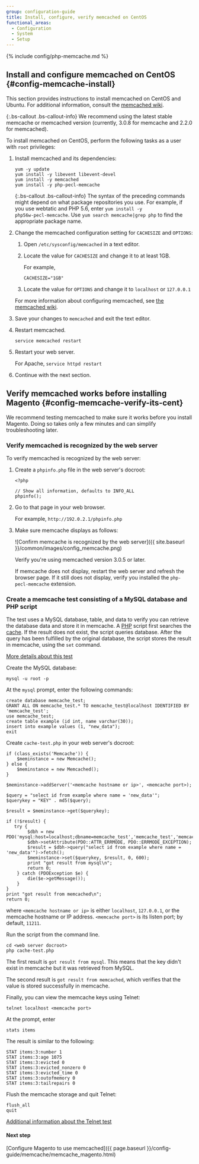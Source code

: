 ```yaml
---
group: configuration-guide
title: Install, configure, verify memcached on CentOS
functional_areas:
  - Configuration
  - System
  - Setup
---
```


{% include config/php-memcache.md %}

## Install and configure memcached on CentOS {#config-memcache-install}

This section provides instructions to install memcached on CentOS and Ubuntu. For additional information, consult the [memcached wiki](https://github.com/memcached/old-wiki).

{:.bs-callout .bs-callout-info}
We recommend using the latest stable memcache or memcached version (currently, 3.0.8 for memcache and 2.2.0 for memcached).

To install memcached on CentOS, perform the following tasks as a user with `root` privileges:

1.  Install memcached and its dependencies:

        yum -y update
        yum install -y libevent libevent-devel
        yum install -y memcached
        yum install -y php-pecl-memcache

    {:.bs-callout .bs-callout-info}
    The syntax of the preceding commands might depend on what package repositories you use. For example, if you use webtatic and PHP 5.6, enter <code>yum install -y php56w-pecl-memcache</code>. Use `yum search memcache|grep php` to find the appropriate package name.

3.  Change the memcached configuration setting for `CACHESIZE` and `OPTIONS`:

    1.  Open `/etc/sysconfig/memcached` in a text editor.
    2.  Locate the value for `CACHESIZE` and change it to at least 1GB.

        For example,

            CACHESIZE="1GB"
    3.  Locate the value for `OPTIONS` and change it to `localhost` or `127.0.0.1`

    For more information about configuring memcached, see [the memcached wiki](https://code.google.com/p/memcached/wiki/NewConfiguringServer).

4.  Save your changes to `memcached` and exit the text editor.
5.  Restart memcached.

        service memcached restart

2.  Restart your web server.

    For Apache, `service httpd restart`

6.  Continue with the next section.

## Verify memcached works before installing Magento {#config-memcache-verify-its-cent}

We recommend testing memcached to make sure it works before you install Magento. Doing so takes only a few minutes and can simplify troubleshooting later.

### Verify memcached is recognized by the web server

To verify memcached is recognized by the web server:

1.  Create a `phpinfo.php` file in the web server's docroot:

        <?php

        // Show all information, defaults to INFO_ALL
        phpinfo();

2.  Go to that page in your web browser.

    For example, `http://192.0.2.1/phpinfo.php`

2.  Make sure memcache displays as follows:

    ![Confirm memcache is recognized by the web server]({{ site.baseurl }}/common/images/config_memcache.png)

    Verify you're using memcached version 3.0.5 or later.

    If memcache does not display, restart the web server and refresh the browser page. If it still does not display, verify you installed the `php-pecl-memcache` extension.

### Create a memcache test consisting of a MySQL database and PHP script

The test uses a MySQL database, table, and data to verify you can retrieve the database data and store it in memcache. A [PHP](https://glossary.magento.com/php) script first searches the [cache](https://glossary.magento.com/cache). If the result does not exist, the script queries database. After the query has been fulfilled by the original database, the script stores the result in memcache, using the `set` command.

[More details about this test](https://www.digitalocean.com/community/tutorials/how-to-install-and-use-memcache-on-ubuntu-12-04)

Create the MySQL database:

    mysql -u root -p

At the `mysql` prompt, enter the following commands:

    create database memcache_test;
    GRANT ALL ON memcache_test.* TO memcache_test@localhost IDENTIFIED BY 'memcache_test';
    use memcache_test;
    create table example (id int, name varchar(30));
    insert into example values (1, "new_data");
    exit

Create `cache-test.php` in your web server's docroot:

```php?start_inline=1
if (class_exists('Memcache')) {
    $meminstance = new Memcache();
} else {
    $meminstance = new Memcached();
}

$meminstance->addServer('<memcache hostname or ip>', <memcache port>);

$query = "select id from example where name = 'new_data'";
$querykey = "KEY" . md5($query);

$result = $meminstance->get($querykey);

if (!$result) {
   try {
        $dbh = new PDO('mysql:host=localhost;dbname=memcache_test','memcache_test','memcache_test');
        $dbh->setAttribute(PDO::ATTR_ERRMODE, PDO::ERRMODE_EXCEPTION);
        $result = $dbh->query("select id from example where name = 'new_data'")->fetch();
        $meminstance->set($querykey, $result, 0, 600);
        print "got result from mysql\n";
        return 0;
    } catch (PDOException $e) {
        die($e->getMessage());
    }
}
print "got result from memcached\n";
return 0;
```

where `<memcache hostname or ip>` is either `localhost`, `127.0.0.1`, or the memcache hostname or IP address. `<memcache port>` is its listen port; by default, `11211`.

Run the script from the command line.

    cd <web server docroot>
    php cache-test.php

The first result is `got result from mysql`. This means that the key didn't exist in memcache but it was retrieved from MySQL.

The second result is `got result from memcached`, which verifies that the value is stored successfully in memcache.

Finally, you can view the memcache keys using Telnet:

    telnet localhost <memcache port>

At the prompt, enter

    stats items

The result is similar to the following:

    STAT items:3:number 1
    STAT items:3:age 1075
    STAT items:3:evicted 0
    STAT items:3:evicted_nonzero 0
    STAT items:3:evicted_time 0
    STAT items:3:outofmemory 0
    STAT items:3:tailrepairs 0

Flush the memcache storage and quit Telnet:

    flush_all
    quit

[Additional information about the Telnet test](http://www.darkcoding.net/software/memcached-list-all-keys/)

#### Next step

[Configure Magento to use memcached]({{ page.baseurl }}/config-guide/memcache/memcache_magento.html)
